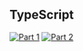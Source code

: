 ## TypeScript
[![Part 1](https://img.shields.io/badge/Part%201-0.381ms-informational)](https://adventofcode.com/2024/)
[![Part 2](https://img.shields.io/badge/Part%202-1.031ms-informational)](https://adventofcode.com/2024/)